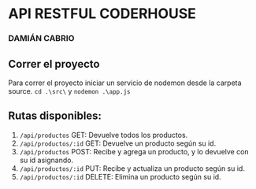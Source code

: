 # API RESTFUL CODERHOUSE
### DAMIÁN CABRIO  

## Correr el proyecto
Para correr el proyecto iniciar un servicio de nodemon desde la carpeta source.
`cd .\src\` y `nodemon .\app.js`

## Rutas disponibles:

1. `/api/productos` GET: Devuelve todos los productos.
2. `/api/productos/:id` GET: Devuelve un producto según su id. 
3. `/api/productos` POST: Recibe y agrega un producto, y lo devuelve con su id asignando.
4. `/api/productos/:id` PUT: Recibe y actualiza un producto según su id.
5. `/api/productos/:id` DELETE: Elimina un producto según su id.
